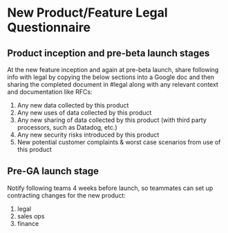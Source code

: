 # New Product/Feature Legal Questionnaire

## Product inception and pre-beta launch stages

At the new feature inception and again at pre-beta launch, share following info with legal by copying the below sections into a Google doc and then sharing the completed document in #legal along with any relevant context and documentation like RFCs:

1. Any new data collected by this product
1. Any new uses of data collected by this product
1. Any new sharing of data collected by this product (with third party processors, such as Datadog, etc.)
1. Any new security risks introduced by this product
1. New potential customer complaints & worst case scenarios from use of this product

## Pre-GA launch stage

Notify following teams 4 weeks before launch, so teammates can set up contracting changes for the new product:

1. legal
1. sales ops
1. finance
